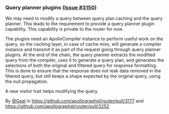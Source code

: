 ### Query planner plugins ([Issue #3150](https://github.com/apollographql/router/issues/3150))

We may need to modify a query between query plan caching and the query planner. This leads to the requirement to provide a query planner plugin capability. This capability is private to the router for now.

The plugins need an ApolloCompiler instance to perform useful work on the query, so the caching layer, in case of cache miss, will generate a compiler instance and transmit it as part of the request going through query planner plugins. At the end of the chain, the query planner extracts the modified query from the compiler, uses it to generate a query plan, and generates the selections of both the original and filtered query for response formatting. This is done to ensure that the response does not leak data removed in the filtered query, but still keeps a shape expected by the original query, using the null propagation.

A new visitor trait helps modifying the query.

By [@Geal](https://github.com/Geal) in https://github.com/apollographql/router/pull/3177 and https://github.com/apollographql/router/pull/3252